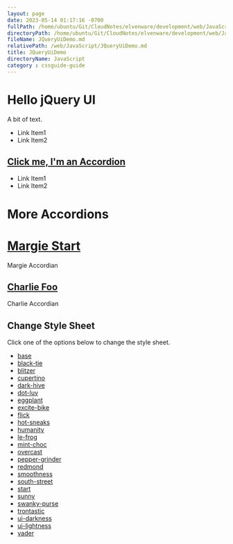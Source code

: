 ```yaml
---
layout: page
date: 2023-05-14 01:17:16 -0700
fullPath: /home/ubuntu/Git/CloudNotes/elvenware/development/web/JavaScript/JQueryUiDemo.md
directoryPath: /home/ubuntu/Git/CloudNotes/elvenware/development/web/JavaScript
fileName: JQueryUiDemo.md
relativePath: /web/JavaScript/JQueryUiDemo.md
title: JQueryUiDemo
directoryName: JavaScript
category : cssguide-guide
---
```


Hello jQuery UI
===============

A bit of text.

-   Link Item1
-   Link Item2

[Click me, I'm an Accordion](#)
-------------------------------

-   Link Item1
-   Link Item2

More Accordions
===============

[Margie Start](#)
=================

Margie Accordian

[Charlie Foo](#)
----------------

Charlie Accordian

Change Style Sheet
------------------

Click one of the options below to change the style sheet.

-   [base](#)
-   [black-tie](#)
-   [blitzer](#)
-   [cupertino](#)
-   [dark-hive](#)
-   [dot-luv](#)
-   [eggplant](#)
-   [excite-bike](#)
-   [flick](#)
-   [hot-sneaks](#)
-   [humanity](#)
-   [le-frog](#)
-   [mint-choc](#)
-   [overcast](#)
-   [pepper-grinder](#)
-   [redmond](#)
-   [smoothness](#)
-   [south-street](#)
-   [start](#)
-   [sunny](#)
-   [swanky-purse](#)
-   [trontastic](#)
-   [ui-darkness](#)
-   [ui-lightness](#)
-   [vader](#)

